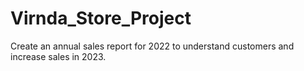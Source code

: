 # Virnda_Store_Project
Create an annual sales report for 2022 to understand customers and increase sales in 2023.
